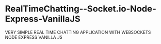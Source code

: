 # RealTimeChatting--Socket.io-Node-Express-VanillaJS
VERY SIMPLE REAL TIME CHATTING APPLICATION WITH WEBSOCKETS NODE EXPRESS VANILLA JS 
